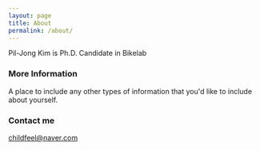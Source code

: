 ```yaml
---
layout: page
title: About
permalink: /about/
---
```


Pil-Jong Kim is Ph.D. Candidate in Bikelab

### More Information

A place to include any other types of information that you'd like to include about yourself.

### Contact me

[childfeel@naver.com](mailto:childfeel@naver.com)